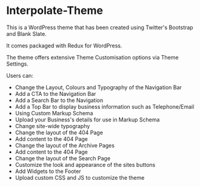 # Interpolate-Theme
This is a WordPress theme that has been created using Twitter's Bootstrap and Blank Slate.

It comes packaged with Redux for WordPress.

The theme offers extensive Theme Customisation options via Theme Settings.

Users can:

- Change the Layout, Colours and Typography of the Navigation Bar
- Add a CTA to the Navigation Bar
- Add a Search Bar to the Navigation
- Add a Top Bar to display business information such as Telephone/Email
- Using Custom Markup Schema
- Upload your Business's details for use in Markup Schema
- Change site-wide typography
- Change the layout of the 404 Page
- Add content to the 404 Page
- Change the layout of the Archive Pages
- Add content to the 404 Page
- Change the layout of the Search Page
- Customize the look and appearance of the sites buttons
- Add Widgets to the Footer
- Upload custom CSS and JS to customize the theme
